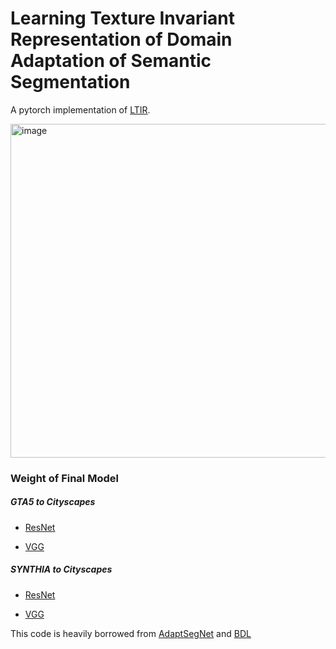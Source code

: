 # Learning Texture Invariant Representation of Domain Adaptation of Semantic Segmentation 

A pytorch implementation of [LTIR](https://arxiv.org/abs/2003.00867).

<img width="534" alt="image" src="https://user-images.githubusercontent.com/39029444/78094147-c9123800-740e-11ea-83b0-3ee28c2d305b.png">



### Weight of Final Model

##### GTA5 to Cityscapes

* [ResNet](https://drive.google.com/file/d/1uwNFhrHYnTU-lAcs6hT4r_rg2Pqib-K1/view?usp=sharing)

* [VGG](https://drive.google.com/file/d/1gAjmwbg60JDIzE4oLxymr2Dwsco_xB5Q/view?usp=sharing)

##### SYNTHIA to Cityscapes

* [ResNet](https://drive.google.com/file/d/1q50tLjbzKZxOA-Wj_YWvs7bq85JtHTow/view?usp=sharing)

* [VGG](https://drive.google.com/file/d/1Gx4Pkav6XAWZQHlp5kzAPytb41zHSEtT/view?usp=sharing)

This code is heavily borrowed from [AdaptSegNet](https://github.com/wasidennis/AdaptSegNet) and [BDL](https://github.com/liyunsheng13/BDL)
